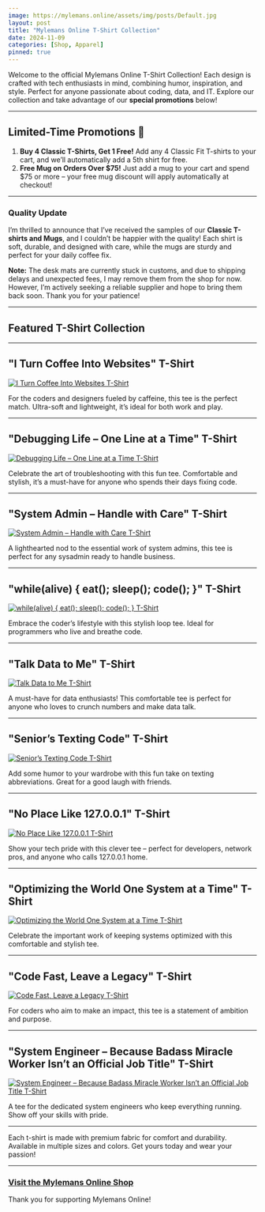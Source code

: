 ```yaml
---
image: https://mylemans.online/assets/img/posts/Default.jpg
layout: post
title: "Mylemans Online T-Shirt Collection"
date: 2024-11-09
categories: [Shop, Apparel]
pinned: true
---
```


Welcome to the official Mylemans Online T-Shirt Collection! Each design is crafted with tech enthusiasts in mind, combining humor, inspiration, and style. Perfect for anyone passionate about coding, data, and IT. Explore our collection and take advantage of our **special promotions** below!

---

## Limited-Time Promotions 🎉
1. **Buy 4 Classic T-Shirts, Get 1 Free!** Add any 4 Classic Fit T-shirts to your cart, and we’ll automatically add a 5th shirt for free.
2. **Free Mug on Orders Over $75!** Just add a mug to your cart and spend $75 or more – your free mug discount will apply automatically at checkout!

---

### Quality Update
I’m thrilled to announce that I’ve received the samples of our **Classic T-shirts and Mugs**, and I couldn’t be happier with the quality! Each shirt is soft, durable, and designed with care, while the mugs are sturdy and perfect for your daily coffee fix.

**Note:** The desk mats are currently stuck in customs, and due to shipping delays and unexpected fees, I may remove them from the shop for now. However, I’m actively seeking a reliable supplier and hope to bring them back soon. Thank you for your patience!

---

## Featured T-Shirt Collection

---

## "I Turn Coffee Into Websites" T-Shirt
[![I Turn Coffee Into Websites T-Shirt](https://mylemans.online/assets/img/posts/06_InformationTechnology_ITurnCoffeeIntoWebsite_Shirt.jpg)](https://shop.mylemans.online/products/34-i-turn-coffee-into-websites-34-t-shirt-classic-fit?source=dashboard)

For the coders and designers fueled by caffeine, this tee is the perfect match. Ultra-soft and lightweight, it’s ideal for both work and play.

---

## "Debugging Life – One Line at a Time" T-Shirt
[![Debugging Life – One Line at a Time T-Shirt](https://mylemans.online/assets/img/posts/07_Coding_DebuggingLife_Shirt.jpg)](https://shop.mylemans.online/products/34-debugging-life-one-line-at-a-time-34-t-shirt-classic-fit?source=dashboard)

Celebrate the art of troubleshooting with this fun tee. Comfortable and stylish, it’s a must-have for anyone who spends their days fixing code.

---

## "System Admin – Handle with Care" T-Shirt
[![System Admin – Handle with Care T-Shirt](https://mylemans.online/assets/img/posts/08_Programmer_Packing_Shirt.jpg)](https://shop.mylemans.online/products/34-system-admin-handle-with-care-34-t-shirt-classic-fit?source=dashboard)

A lighthearted nod to the essential work of system admins, this tee is perfect for any sysadmin ready to handle business.

---

## "while(alive) { eat(); sleep(); code(); }" T-Shirt
[![while(alive) { eat(); sleep(); code(); } T-Shirt](https://mylemans.online/assets/img/posts/09_technology_while_tshirt.jpg)](https://shop.mylemans.online/products/34-while-alive-eat-sleep-code-34-t-shirt-classic-fit?source=dashboard)

Embrace the coder’s lifestyle with this stylish loop tee. Ideal for programmers who live and breathe code.

---

## "Talk Data to Me" T-Shirt
[![Talk Data to Me T-Shirt](https://mylemans.online/assets/img/posts/10_InformationTechnology_TalkDataToMe_Shirt.jpg)](https://shop.mylemans.online/products/34-talk-data-to-me-34-t-shirt-classic-fit?source=dashboard)

A must-have for data enthusiasts! This comfortable tee is perfect for anyone who loves to crunch numbers and make data talk.

---

## "Senior’s Texting Code" T-Shirt
[![Senior’s Texting Code T-Shirt](https://mylemans.online/assets/img/posts/01_SeniorsTexting_Code_Shirt.jpg)](https://shop.mylemans.online/products/34-seniors-texting-code-34-t-shirt-classic-fit?source=dashboard)

Add some humor to your wardrobe with this fun take on texting abbreviations. Great for a good laugh with friends.

---

## "No Place Like 127.0.0.1" T-Shirt
[![No Place Like 127.0.0.1 T-Shirt](https://mylemans.online/assets/img/posts/02_Coding_ThereIsNoPlace_Shirt.jpg)](https://shop.mylemans.online/products/34-no-place-like-127-0-0-1-34-t-shirt-classic-fit?source=dashboard)

Show your tech pride with this clever tee – perfect for developers, network pros, and anyone who calls 127.0.0.1 home.

---

## "Optimizing the World One System at a Time" T-Shirt
[![Optimizing the World One System at a Time T-Shirt](https://mylemans.online/assets/img/posts/03_Information_technology_System_Engineer_Shirt.jpg)](https://shop.mylemans.online/products/34-optimizing-the-world-one-system-at-a-time-34-t-shirt-classic-fit?source=dashboard)

Celebrate the important work of keeping systems optimized with this comfortable and stylish tee.

---

## "Code Fast, Leave a Legacy" T-Shirt
[![Code Fast, Leave a Legacy T-Shirt](https://mylemans.online/assets/img/posts/04_Coding_CodeFast_Shirt.jpg)](https://shop.mylemans.online/products/34-code-fast-leave-a-legacy-34-t-shirt-classic-fit?source=dashboard)

For coders who aim to make an impact, this tee is a statement of ambition and purpose.

---

## "System Engineer – Because Badass Miracle Worker Isn’t an Official Job Title" T-Shirt
[![System Engineer – Because Badass Miracle Worker Isn’t an Official Job Title T-Shirt](https://mylemans.online/assets/img/posts/05_InformationTechnology_System_Engineer_rBecause_Shirt.jpg)](https://shop.mylemans.online/products/34-badass-miracle-worker-34-t-shirt-classic-fit?source=dashboard)

A tee for the dedicated system engineers who keep everything running. Show off your skills with pride.

---

Each t-shirt is made with premium fabric for comfort and durability. Available in multiple sizes and colors. Get yours today and wear your passion!

---

### [Visit the Mylemans Online Shop](https://shop.mylemans.online)

Thank you for supporting Mylemans Online!

